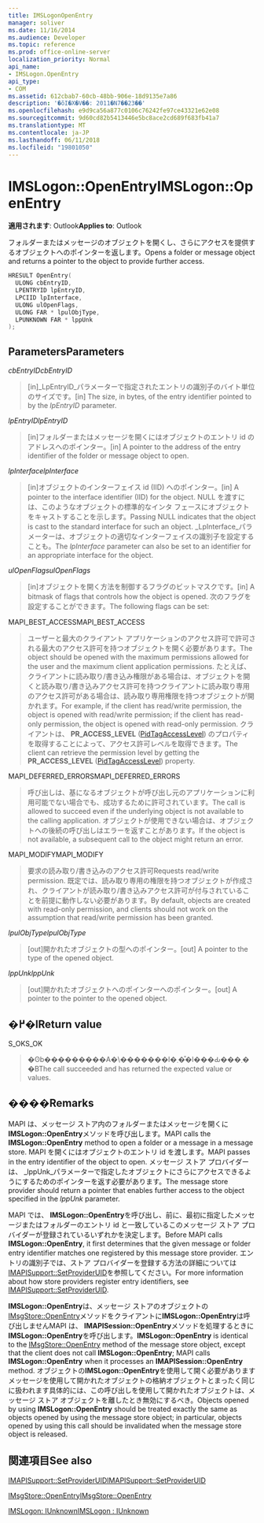 ```yaml
---
title: IMSLogonOpenEntry
manager: soliver
ms.date: 11/16/2014
ms.audience: Developer
ms.topic: reference
ms.prod: office-online-server
localization_priority: Normal
api_name:
- IMSLogon.OpenEntry
api_type:
- COM
ms.assetid: 612cbab7-60cb-48bb-906e-18d9135e7a86
description: '�ŏI�X�V��: 2011�N7��23��'
ms.openlocfilehash: e9d9ca56a877c0106c76242fe97ce43321e62e08
ms.sourcegitcommit: 9d60cd82b5413446e5bc8ace2cd689f683fb41a7
ms.translationtype: MT
ms.contentlocale: ja-JP
ms.lasthandoff: 06/11/2018
ms.locfileid: "19801050"
---
```

# <a name="imslogonopenentry"></a><span data-ttu-id="6a53d-103">IMSLogon::OpenEntry</span><span class="sxs-lookup"><span data-stu-id="6a53d-103">IMSLogon::OpenEntry</span></span>

  
  
<span data-ttu-id="6a53d-104">**適用されます**: Outlook</span><span class="sxs-lookup"><span data-stu-id="6a53d-104">**Applies to**: Outlook</span></span> 
  
<span data-ttu-id="6a53d-105">フォルダーまたはメッセージのオブジェクトを開くし、さらにアクセスを提供するオブジェクトへのポインターを返します。</span><span class="sxs-lookup"><span data-stu-id="6a53d-105">Opens a folder or message object and returns a pointer to the object to provide further access.</span></span> 
  
```cpp
HRESULT OpenEntry(
  ULONG cbEntryID,
  LPENTRYID lpEntryID,
  LPCIID lpInterface,
  ULONG ulOpenFlags,
  ULONG FAR * lpulObjType,
  LPUNKNOWN FAR * lppUnk
);
```

## <a name="parameters"></a><span data-ttu-id="6a53d-106">Parameters</span><span class="sxs-lookup"><span data-stu-id="6a53d-106">Parameters</span></span>

 <span data-ttu-id="6a53d-107">_cbEntryID_</span><span class="sxs-lookup"><span data-stu-id="6a53d-107">_cbEntryID_</span></span>
  
> <span data-ttu-id="6a53d-108">[in]_LpEntryID_パラメーターで指定されたエントリの識別子のバイト単位のサイズです。</span><span class="sxs-lookup"><span data-stu-id="6a53d-108">[in] The size, in bytes, of the entry identifier pointed to by the  _lpEntryID_ parameter.</span></span> 
    
 <span data-ttu-id="6a53d-109">_lpEntryID_</span><span class="sxs-lookup"><span data-stu-id="6a53d-109">_lpEntryID_</span></span>
  
> <span data-ttu-id="6a53d-110">[in]フォルダーまたはメッセージを開くにはオブジェクトのエントリ id のアドレスへのポインター。</span><span class="sxs-lookup"><span data-stu-id="6a53d-110">[in] A pointer to the address of the entry identifier of the folder or message object to open.</span></span> 
    
 <span data-ttu-id="6a53d-111">_lpInterface_</span><span class="sxs-lookup"><span data-stu-id="6a53d-111">_lpInterface_</span></span>
  
> <span data-ttu-id="6a53d-112">[in]オブジェクトのインターフェイス id (IID) へのポインター。</span><span class="sxs-lookup"><span data-stu-id="6a53d-112">[in] A pointer to the interface identifier (IID) for the object.</span></span> <span data-ttu-id="6a53d-113">NULL を渡すには、このようなオブジェクトの標準的なインタ フェースにオブジェクトをキャストすることを示します。</span><span class="sxs-lookup"><span data-stu-id="6a53d-113">Passing NULL indicates that the object is cast to the standard interface for such an object.</span></span> <span data-ttu-id="6a53d-114">_LpInterface_パラメーターは、オブジェクトの適切なインターフェイスの識別子を設定することも。</span><span class="sxs-lookup"><span data-stu-id="6a53d-114">The  _lpInterface_ parameter can also be set to an identifier for an appropriate interface for the object.</span></span> 
    
 <span data-ttu-id="6a53d-115">_ulOpenFlags_</span><span class="sxs-lookup"><span data-stu-id="6a53d-115">_ulOpenFlags_</span></span>
  
> <span data-ttu-id="6a53d-116">[in]オブジェクトを開く方法を制御するフラグのビットマスクです。</span><span class="sxs-lookup"><span data-stu-id="6a53d-116">[in] A bitmask of flags that controls how the object is opened.</span></span> <span data-ttu-id="6a53d-117">次のフラグを設定することができます。</span><span class="sxs-lookup"><span data-stu-id="6a53d-117">The following flags can be set:</span></span>
    
<span data-ttu-id="6a53d-118">MAPI_BEST_ACCESS</span><span class="sxs-lookup"><span data-stu-id="6a53d-118">MAPI_BEST_ACCESS</span></span> 
  
> <span data-ttu-id="6a53d-119">ユーザーと最大のクライアント アプリケーションのアクセス許可で許可される最大のアクセス許可を持つオブジェクトを開く必要があります。</span><span class="sxs-lookup"><span data-stu-id="6a53d-119">The object should be opened with the maximum permissions allowed for the user and the maximum client application permissions.</span></span> <span data-ttu-id="6a53d-120">たとえば、クライアントに読み取り/書き込み権限がある場合は、オブジェクトを開くと読み取り/書き込みアクセス許可を持つクライアントに読み取り専用のアクセス許可がある場合は、読み取り専用権限を持つオブジェクトが開かれます。</span><span class="sxs-lookup"><span data-stu-id="6a53d-120">For example, if the client has read/write permission, the object is opened with read/write permission; if the client has read-only permission, the object is opened with read-only permission.</span></span> <span data-ttu-id="6a53d-121">クライアントは、 **PR_ACCESS_LEVEL** ([PidTagAccessLevel](pidtagaccesslevel-canonical-property.md)) のプロパティを取得することによって、アクセス許可レベルを取得できます。</span><span class="sxs-lookup"><span data-stu-id="6a53d-121">The client can retrieve the permission level by getting the **PR_ACCESS_LEVEL** ([PidTagAccessLevel](pidtagaccesslevel-canonical-property.md)) property.</span></span>
    
<span data-ttu-id="6a53d-122">MAPI_DEFERRED_ERRORS</span><span class="sxs-lookup"><span data-stu-id="6a53d-122">MAPI_DEFERRED_ERRORS</span></span> 
  
> <span data-ttu-id="6a53d-123">呼び出しは、基になるオブジェクトが呼び出し元のアプリケーションに利用可能でない場合でも、成功するために許可されています。</span><span class="sxs-lookup"><span data-stu-id="6a53d-123">The call is allowed to succeed even if the underlying object is not available to the calling application.</span></span> <span data-ttu-id="6a53d-124">オブジェクトが使用できない場合は、オブジェクトへの後続の呼び出しはエラーを返すことがあります。</span><span class="sxs-lookup"><span data-stu-id="6a53d-124">If the object is not available, a subsequent call to the object might return an error.</span></span>
    
<span data-ttu-id="6a53d-125">MAPI_MODIFY</span><span class="sxs-lookup"><span data-stu-id="6a53d-125">MAPI_MODIFY</span></span> 
  
> <span data-ttu-id="6a53d-126">要求の読み取り/書き込みのアクセス許可</span><span class="sxs-lookup"><span data-stu-id="6a53d-126">Requests read/write permission.</span></span> <span data-ttu-id="6a53d-127">既定では、読み取り専用の権限を持つオブジェクトが作成され、クライアントが読み取り/書き込みアクセス許可が付与されていることを前提に動作しない必要があります。</span><span class="sxs-lookup"><span data-stu-id="6a53d-127">By default, objects are created with read-only permission, and clients should not work on the assumption that read/write permission has been granted.</span></span> 
    
 <span data-ttu-id="6a53d-128">_lpulObjType_</span><span class="sxs-lookup"><span data-stu-id="6a53d-128">_lpulObjType_</span></span>
  
> <span data-ttu-id="6a53d-129">[out]開かれたオブジェクトの型へのポインター。</span><span class="sxs-lookup"><span data-stu-id="6a53d-129">[out] A pointer to the type of the opened object.</span></span>
    
 <span data-ttu-id="6a53d-130">_lppUnk_</span><span class="sxs-lookup"><span data-stu-id="6a53d-130">_lppUnk_</span></span>
  
> <span data-ttu-id="6a53d-131">[out]開かれたオブジェクトへのポインターへのポインター。</span><span class="sxs-lookup"><span data-stu-id="6a53d-131">[out] A pointer to the pointer to the opened object.</span></span>
    
## <a name="return-value"></a><span data-ttu-id="6a53d-132">�߂�l</span><span class="sxs-lookup"><span data-stu-id="6a53d-132">Return value</span></span>

<span data-ttu-id="6a53d-133">S_OK</span><span class="sxs-lookup"><span data-stu-id="6a53d-133">S_OK</span></span> 
  
> <span data-ttu-id="6a53d-134">�ʘb���������A�\�������l�܂��͒l���Ԃ���܂��B</span><span class="sxs-lookup"><span data-stu-id="6a53d-134">The call succeeded and has returned the expected value or values.</span></span>
    
## <a name="remarks"></a><span data-ttu-id="6a53d-135">����</span><span class="sxs-lookup"><span data-stu-id="6a53d-135">Remarks</span></span>

<span data-ttu-id="6a53d-136">MAPI は、メッセージ ストア内のフォルダーまたはメッセージを開くに**IMSLogon::OpenEntry**メソッドを呼び出します。</span><span class="sxs-lookup"><span data-stu-id="6a53d-136">MAPI calls the **IMSLogon::OpenEntry** method to open a folder or a message in a message store.</span></span> <span data-ttu-id="6a53d-137">MAPI を開くにはオブジェクトのエントリ id を渡します。</span><span class="sxs-lookup"><span data-stu-id="6a53d-137">MAPI passes in the entry identifier of the object to open.</span></span> <span data-ttu-id="6a53d-138">メッセージ ストア プロバイダーは、 _lppUnk_パラメーターで指定したオブジェクトにさらにアクセスできるようにするためのポインターを返す必要があります。</span><span class="sxs-lookup"><span data-stu-id="6a53d-138">The message store provider should return a pointer that enables further access to the object specified in the  _lppUnk_ parameter.</span></span> 
  
<span data-ttu-id="6a53d-139">MAPI では、 **IMSLogon::OpenEntry**を呼び出し、前に、最初に指定したメッセージまたはフォルダーのエントリ id と一致しているこのメッセージ ストア プロバイダーが登録されているいずれかを決定します。</span><span class="sxs-lookup"><span data-stu-id="6a53d-139">Before MAPI calls **IMSLogon::OpenEntry**, it first determines that the given message or folder entry identifier matches one registered by this message store provider.</span></span> <span data-ttu-id="6a53d-140">エントリの識別子では、ストア プロバイダーを登録する方法の詳細については[IMAPISupport::SetProviderUID](imapisupport-setprovideruid.md)を参照してください。</span><span class="sxs-lookup"><span data-stu-id="6a53d-140">For more information about how store providers register entry identifiers, see [IMAPISupport::SetProviderUID](imapisupport-setprovideruid.md).</span></span>
  
 <span data-ttu-id="6a53d-141">**IMSLogon::OpenEntry**は、メッセージ ストアのオブジェクトの[IMsgStore::OpenEntry](imsgstore-openentry.md)メソッドをクライアントに**IMSLogon::OpenEntry**は呼び出しませんMAPI は、 **IMAPISession::OpenEntry**メソッドを処理するときに**IMSLogon::OpenEntry**を呼び出します。</span><span class="sxs-lookup"><span data-stu-id="6a53d-141">**IMSLogon::OpenEntry** is identical to the [IMsgStore::OpenEntry](imsgstore-openentry.md) method of the message store object, except that the client does not call **IMSLogon::OpenEntry**; MAPI calls **IMSLogon::OpenEntry** when it processes an **IMAPISession::OpenEntry** method.</span></span> <span data-ttu-id="6a53d-142">オブジェクトの**IMSLogon::OpenEntry**を使用して開く必要がありますメッセージを使用して開かれたオブジェクトの格納オブジェクトとまったく同じに扱われます具体的には、この呼び出しを使用して開かれたオブジェクトは、メッセージ ストア オブジェクトを離したとき無効にするべき。</span><span class="sxs-lookup"><span data-stu-id="6a53d-142">Objects opened by using **IMSLogon::OpenEntry** should be treated exactly the same as objects opened by using the message store object; in particular, objects opened by using this call should be invalidated when the message store object is released.</span></span> 
  
## <a name="see-also"></a><span data-ttu-id="6a53d-143">関連項目</span><span class="sxs-lookup"><span data-stu-id="6a53d-143">See also</span></span>



[<span data-ttu-id="6a53d-144">IMAPISupport::SetProviderUID</span><span class="sxs-lookup"><span data-stu-id="6a53d-144">IMAPISupport::SetProviderUID</span></span>](imapisupport-setprovideruid.md)
  
[<span data-ttu-id="6a53d-145">IMsgStore::OpenEntry</span><span class="sxs-lookup"><span data-stu-id="6a53d-145">IMsgStore::OpenEntry</span></span>](imsgstore-openentry.md)
  
[<span data-ttu-id="6a53d-146">IMSLogon: IUnknown</span><span class="sxs-lookup"><span data-stu-id="6a53d-146">IMSLogon : IUnknown</span></span>](imslogoniunknown.md)

